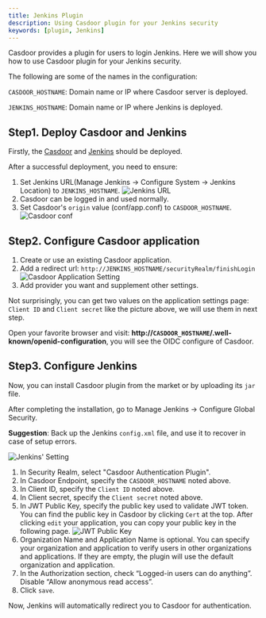 ```yaml
---
title: Jenkins Plugin
description: Using Casdoor plugin for your Jenkins security
keywords: [plugin, Jenkins]
---
```


Casdoor provides a plugin for users to login Jenkins. Here we will show you how to use Casdoor plugin for your Jenkins security.

The following are some of the names in the configuration:

`CASDOOR_HOSTNAME`: Domain name or IP where Casdoor server is deployed.

`JENKINS_HOSTNAME`: Domain name or IP where Jenkins is deployed.

## Step1. Deploy Casdoor and Jenkins

Firstly, the [Casdoor](/docs/basic/server-installation) and [Jenkins](https://www.jenkins.io/doc/book/installing/) should be deployed.

After a successful deployment, you need to ensure:

1. Set Jenkins URL(Manage Jenkins -> Configure System -> Jenkins Location) to `JENKINS_HOSTNAME`.
![Jenkins URL](/img/integration/java/jenkins_url.png)
2. Casdoor can be logged in and used normally.
3. Set Casdoor's `origin` value (conf/app.conf) to `CASDOOR_HOSTNAME`.
![Casdoor conf](/img/integration/casdoor_origin.png)

## Step2. Configure Casdoor application

1. Create or use an existing Casdoor application.
2. Add a redirect url: `http://JENKINS_HOSTNAME/securityRealm/finishLogin`
![Casdoor Application Setting](/img/integration/java/appseeting_jenkins.png)
3. Add provider you want and supplement other settings.

Not surprisingly, you can get two values ​​on the application settings page: `Client ID` and `Client secret` like the picture above, we will use them in next step.

Open your favorite browser and visit: **http://`CASDOOR_HOSTNAME`/.well-known/openid-configuration**, you will see the OIDC configure of Casdoor.

## Step3. Configure Jenkins

Now, you can install Casdoor plugin from the market or by uploading its `jar` file.

After completing the installation, go to Manage Jenkins -> Configure Global Security.

**Suggestion**: Back up the Jenkins `config.xml` file, and use it to recover in case of setup errors.

![Jenkins' Setting](/img/integration/java/jenkins-plugin/jenkins_plugin.png)

1. In Security Realm, select "Casdoor Authentication Plugin".
2. In Casdoor Endpoint, specify the `CASDOOR_HOSTNAME` noted above.
3. In Client ID, specify the `Client ID` noted above.
4. In Client secret, specify the `Client secret` noted above.
5. In JWT Public Key, specify the public key used to validate JWT token. You can find the public key in Casdoor by clicking `Cert` at the top. After clicking `edit` your application, you can copy your public key in the following page.
![JWT Public Key](/img/integration/java/jenkins-plugin/jenkins_cert.png)
6. Organization Name and Application Name is optional. You can specify your organization and application to verify users in other organizations and applications. If they are empty, the plugin will use the default organization and application.
7. In the Authorization section, check “Logged-in users can do anything”. Disable “Allow anonymous read access”.
8. Click `save`.

Now, Jenkins will automatically redirect you to Casdoor for authentication.
